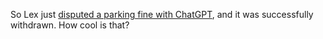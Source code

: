 ---
---

So Lex just [disputed a parking fine with ChatGPT](https://notesbylex.com/disputing-a-parking-fine-with-chatgpt.html), and it was successfully withdrawn. How cool is that?

